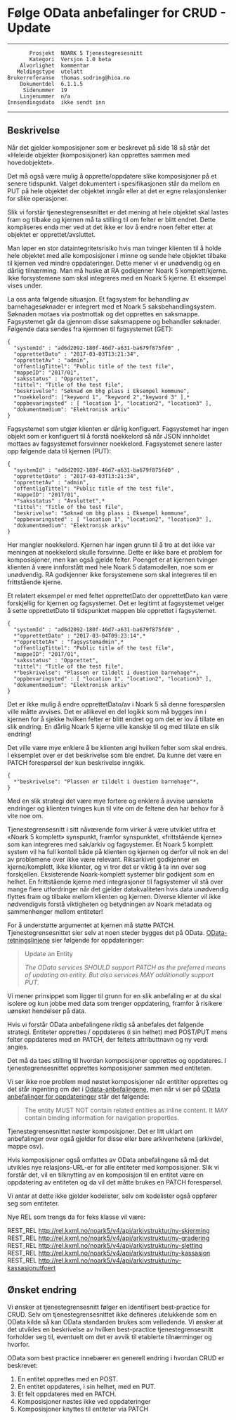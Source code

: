 Følge OData anbefalinger for CRUD - Update
==========================================

 ------------------  ---------------------------------
           Prosjekt  NOARK 5 Tjenestegresesnitt
           Kategori  Versjon 1.0 beta
        Alvorlighet  kommentar
       Meldingstype  utelatt
    Brukerreferanse  thomas.sodring@hioa.no
        Dokumentdel  6.1.1.5
         Sidenummer  19
        Linjenummer  n/a
    Innsendingsdato  ikke sendt inn
 ------------------  ---------------------------------

Beskrivelse
-----------

Når det gjelder komposisjoner som er beskrevet på side 18 så står det
«Heleide objekter (komposisjoner) kan opprettes sammen med
hovedobjektet».

Det må også være mulig å opprette/oppdatere slike komposisjoner på et
senere tidspunkt. Valget dokumentert i spesifikasjonen står da mellom
en PUT på hele objektet der objektet inngår eller at det er egne
relasjonslenker for slike operasjoner.

Slik vi forstår tjenestegrensesnittet er det mening at hele objektet
skal lastes fram og tilbake og kjernen må ta stilling til om felter er
blitt endret. Dette kompliseres enda mer ved at det ikke er lov å
endre noen felter etter at objektet er opprettet/avsluttet.

Man løper en stor dataintegritetsrisiko hvis man tvinger klienten til
å holde hele objektet med alle komposisjoner i minne og sende hele
objektet tilbake til kjernen ved mindre oppdateringer. Dette mener vi er 
unødvendig og en dårlig tilnærming. Man må huske at RA godkjenner Noark
5 komplett/kjerne. Ikke forsystemene som skal integreres med en Noark
5 kjerne. Et eksempel vises under.

La oss anta følgende situasjon. Et fagsystem for behandling av 
barnehagesøknader er integrert med et Noark 5 saksbehandlingsystem. 
Søknaden motaes via postmottak og det opprettes en saksmappe. 
Fagsystemet går da gjennom disse saksmappene og behandler søknader. 
Følgende data sendes fra kjernnen til fagsystemet (GET):

```
{
  "systemId" : "ad6d2092-180f-46d7-a631-ba679f875fd0" ,
  "opprettetDato" : "2017-03-03T13:21:34",
  "opprettetAv" : "admin",
  "offentligTittel": "Public title of the test file",
  "mappeID": "2017/01",
  "saksstatus" : "Opprettet",
  "tittel": "Title of the test file",
  "beskrivelse": "Søknad om bhg plass i Eksempel kommune",
  *"noekkelord": ["keyword 1", "keyword 2","keyword 3" ],*
  "oppbevaringsted" : [ "location 1", "location2", "location3" ],
  "dokumentmedium": "Elektronisk arkiv"
}
```
Fagsystemet som utgjør klienten er dårlig konfiguert. Fagsystemet har
ingen objekt som er konfiguert til å forstå noekkelord så når JSON
innholdet mottaes av fagsystemet forsvinner noekkelord. Fagsystemet
senere laster opp følgende data til kjernen (PUT): 

```
{
  "systemId" : "ad6d2092-180f-46d7-a631-ba679f875fd0" ,
  "opprettetDato" : "2017-03-03T13:21:34",
  "opprettetAv" : "admin",
  "offentligTittel": "Public title of the test file",
  "mappeID": "2017/01",
  *"saksstatus" : "Avsluttet",*
  "tittel": "Title of the test file",
  "beskrivelse": "Søknad om bhg plass i Eksempel kommune",
  "oppbevaringsted" : [ "location 1", "location2", "location3" ],
  "dokumentmedium": "Elektronisk arkiv"
}
```
Her mangler noekkelord. Kjernen har ingen grunn til å tro at det ikke 
var meningen at noekkelord skulle forsvinne. Dette er ikke bare et problem
for komposisjoner, men kan også gjelde felter. Poenget er at kjernen 
tvinger klienten å være innforstått med hele Noark 5 datamodellen, noe
som er unødvendig. RA godkjenner ikke forsystemene som skal integreres
til en frittstående kjerne.

Et relatert eksempel er med feltet opprettetDato der opprettetDato kan
være forskjellig for kjernen og fagsystemet. Det er legitimt at fagsystemet
velger å sette opprettetDato til tidspunktet mappen ble opprettet i 
fagsystemet.

```
{
  "systemId" : "ad6d2092-180f-46d7-a631-ba679f875fd0" ,
  *"opprettetDato" : "2017-03-04T09:23:14",*
  *"opprettetAv" : "fagsystemadmin",*
  "offentligTittel": "Public title of the test file",
  "mappeID": "2017/01",
  "saksstatus" : "Opprettet",
  "tittel": "Title of the test file",
  *"beskrivelse": "Plassen er tildelt i duestien barnehage"*,
  "oppbevaringsted" : [ "location 1", "location2", "location3" ],
  "dokumentmedium": "Elektronisk arkiv"
}
```
Det er ikke mulig å endre opprettetDato/av i Noark 5 så denne forespørslen 
ville måtte avvises. Det er allikevel en del logikk som må bygges inn i kjernen
for å sjekke hvilken felter er blitt endret og om det er lov å tillate en slik endring. 
En dårlig Noark 5 kjerne ville kanskje til og med tillate en slik endring!

Det ville være mye enklere å be klienten angi hvilken felter som skal endres. 
I eksemplet over er det beskrivelse som ble endret. Da kunne det være en PATCH
forespørsel der kun beskrivelse inngikk.

```
{
  *"beskrivelse": "Plassen er tildelt i duestien barnehage"*,
}
```
Med en slik strategi det være mye fortere og enklere å avvise uønskete endringer
og klienten tvinges kun til vite om de feltene den har behov for å vite noe om.

Tjenestegrensesnitt i sitt nåværende form virker å være utviklet
utifra et «Noark 5 komplett» synspunkt, framfor synspunktet,
«frittstående kjerne» som kan integreres med sak/arkiv og
fagsystemer. Et Noark 5 komplett system vil ha full kontoll både på klienten
og kjernen og derfor vil nok en del av problemene over ikke være relevant. 
Riksarkivet godkjenner en kjerne/komplett, ikke klienter, og vi tror
det er viktig å ta inn over seg forskjellen.
Eksisterende Noark-komplett systemer blir godkjent som en helhet. En
frittstående kjerne med integrasjoner til fagsystemer vil stå over
mange flere utfordringer når det gjelder datakvaliteten hvis data
unødvendig flyttes fram og tilbake mellom klienten og kjernen.
Diverse klienter vil ikke nødvendigvis forstå viktigheten og
betydningen av Noark metadata og sammenhenger mellom entiteter!

For å understøtte argumentet at kjernen må støtte
PATCH. Tjenestegrensesnittet sier selv at noen steder bygges det på
OData. [OData-retningslinjene](https://docs.oasis-open.org/odata/odata/v4.0/errata02/os/complete/part1-protocol/odata-v4.0-errata02-os-part1-protocol-complete.html#_Toc406398329)
sier følgende for oppdateringer:

> Update an Entity
>
> _The OData services SHOULD support PATCH as the preferred means of
> updating an entity.
> But also services MAY additionally support PUT_.

Vi mener prinsippet som ligger til grunn for en slik anbefaling er at
du skal isolere og kun jobbe med data som trenger oppdatering, framfor
å risikere uønsket hendelser på data.

Hvis vi forstår OData anbefalingene riktig så anbefales det følgende
strategi.  Entiteter opprettes / oppdateres (i sin helhet) med
POST/PUT mens felter oppdateres med en PATCH, der feltets
attributtnavn og ny verdi angies.

Det må da taes stilling til hvordan komposisjoner opprettes og
oppdateres.  I tjenestegrensesnittet opprettes komposisjoner sammen
med entiteten.

Vi ser ikke noe problem med nøstet komposisjoner når entititer
opprettes og det står ingenting om det i
[Odata-anbefalingene](https://docs.oasis-open.org/odata/odata/v4.0/errata02/os/complete/part1-protocol/odata-v4.0-errata02-os-part1-protocol-complete.html#_Toc406398328),
men når vi ser på [OData anbefalinger for
oppdateringer](https://docs.oasis-open.org/odata/odata/v4.0/errata02/os/complete/part1-protocol/odata-v4.0-errata02-os-part1-protocol-complete.html#_Toc406398329)
står det følgende:

> The entity MUST NOT contain related entities as inline content. It
> MAY contain binding information for navigation properties.

Tjenestegrensesnittet nøster komposisjoner. Det er litt uklart om
anbefalinger over også gjelder for disse eller bare arkivenhetene
(arkivdel, mappe osv).

Hvis komposisjoner også omfattes av OData anbefalingene så må det
utvikles nye relasjons-URL-er for alle entiteter med
komposisjoner. Slik vi forstår det, vil en tilknytting av en
komposisjon til en entitet være en oppdatering av entiteten og da vil
det måtte brukes en PATCH forespørsel.

Vi antar at dette ikke gjelder kodelister, selv om kodelister også
oppfører seg som entiteter.

Nye REL som trengs da for feks klasse vil være:

  REST_REL http://rel.kxml.no/noark5/v4/api/arkivstruktur/ny-skjerming
  REST_REL http://rel.kxml.no/noark5/v4/api/arkivstruktur/ny-gradering
  REST_REL http://rel.kxml.no/noark5/v4/api/arkivstruktur/ny-sletting
  REST_REL http://rel.kxml.no/noark5/v4/api/arkivstruktur/ny-kassasjon
  REST_REL http://rel.kxml.no/noark5/v4/api/arkivstruktur/ny-kassasjonutfoert

Ønsket endring
--------------

Vi ønsker at tjenestegrensesnitt følger en identifisert best-practice
for CRUD.  Selv om tjenestegrensesnittet ikke defineres utelukkende
som en OData kilde så kan OData standarden brukes som veiledende. Vi
ønsker at det utvikles en beskrivelse av hvilken best-practice
tjenestegrensesnitt forholder seg til, eventuelt om det er avvik til
etablerte tilnærminger og hvorfor.

OData som best practice innebærer en generell endring i hvordan CRUD
er beskrevet:

1. En entitet opprettes med en POST.
2. En entitet oppdateres, i sin helhet, med en PUT.
3. Et felt oppdateres med en PATCH.
4. Komposisjoner nøstes ikke ved oppdateringer
5. Komposisjoner knyttes til entiteter via PATCH
